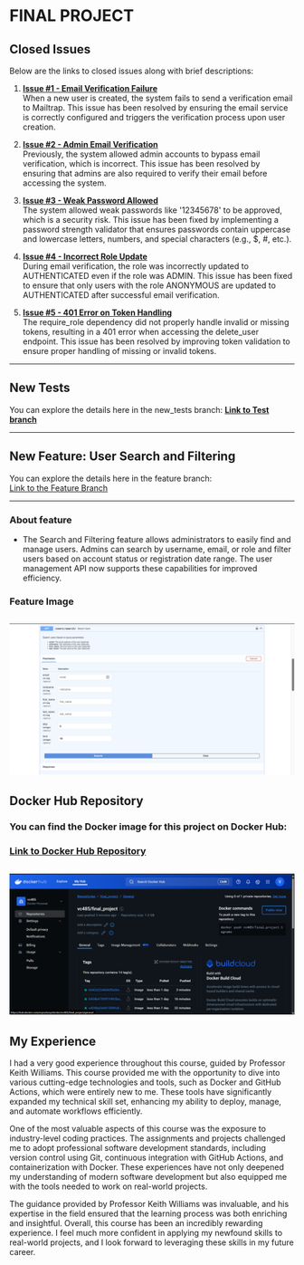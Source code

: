 # FINAL PROJECT


## Closed Issues
Below are the links to closed issues along with brief descriptions:

1. **[Issue #1 - Email Verification Failure](https://github.com/vrushali-codes/is601-finalProject-spring2025/issues/1)**  
   When a new user is created, the system fails to send a verification email to Mailtrap. This issue has been resolved by ensuring the email service is correctly configured and triggers the verification process upon user creation.

2. **[Issue #2 - Admin Email Verification](https://github.com/vrushali-codes/is601-finalProject-spring2025/issues/3)**  
   Previously, the system allowed admin accounts to bypass email verification, which is incorrect. This issue has been resolved by ensuring that admins are also required to verify their email before accessing the system.

3. **[Issue #3 - Weak Password Allowed](https://github.com/vrushali-codes/is601-finalProject-spring2025/issues/5)**  
   The system allowed weak passwords like '12345678' to be approved, which is a security risk. This issue has been fixed by implementing a password strength validator that ensures passwords contain uppercase and lowercase letters, numbers, and special characters (e.g., $, #, etc.).

4. **[Issue #4 - Incorrect Role Update](https://github.com/vrushali-codes/is601-finalProject-spring2025/issues/7)**  
   During email verification, the role was incorrectly updated to AUTHENTICATED even if the role was ADMIN. This issue has been fixed to ensure that only users with the role ANONYMOUS are updated to AUTHENTICATED after successful email verification.

5. **[Issue #5 - 401 Error on Token Handling](https://github.com/vrushali-codes/is601-finalProject-spring2025/issues/9)**  
   The require_role dependency did not properly handle invalid or missing tokens, resulting in a 401 error when accessing the delete_user endpoint. This issue has been resolved by improving token validation to ensure proper handling of missing or invalid tokens.

---
## New Tests
You can explore the details here in the new_tests branch: 
 **[Link to Test branch](https://github.com/vrushali-codes/is601-finalProject-spring2025/tree/new_tests)** 

---

## New Feature: User Search and Filtering
You can explore the details here in the feature branch:  
[Link to the Feature Branch](https://github.com/vrushali-codes/is601-finalProject-spring2025/tree/feature)

---
### About feature
- The Search and Filtering feature allows administrators to easily find and manage users. Admins can search by username, email, or role and filter users based on account status or registration date range. The user management API now supports these capabilities for improved efficiency.

### Feature Image
![Image](https://github.com/vrushali-codes/is601-finalProject-spring2025/blob/main/finalProject1.png)
---

## Docker Hub Repository
### You can find the Docker image for this project on Docker Hub:  
### [Link to Docker Hub Repository](https://hub.docker.com/repository/docker/vc485/final_project/general)
![Image](https://github.com/vrushali-codes/is601-finalProject-spring2025/blob/main/finalProject2.png)
---

## My Experience

I had a very good experience throughout this course, guided by Professor Keith Williams. This course provided me with the opportunity to dive into various cutting-edge technologies and tools, such as Docker and GitHub Actions, which were entirely new to me. These tools have significantly expanded my technical skill set, enhancing my ability to deploy, manage, and automate workflows efficiently.

One of the most valuable aspects of this course was the exposure to industry-level coding practices. The assignments and projects challenged me to adopt professional software development standards, including version control using Git, continuous integration with GitHub Actions, and containerization with Docker. These experiences have not only deepened my understanding of modern software development but also equipped me with the tools needed to work on real-world projects.

The guidance provided by Professor Keith Williams was invaluable, and his expertise in the field ensured that the learning process was both enriching and insightful. Overall, this course has been an incredibly rewarding experience. I feel much more confident in applying my newfound skills to real-world projects, and I look forward to leveraging these skills in my future career.